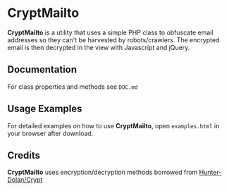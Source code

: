 CryptMailto
=========================

**CryptMailto** is a utility that uses a simple PHP class to obfuscate email addresses so they can't be harvested by
robots/crawlers. The encrypted email is then decrypted in the view with Javascript and jQuery.


Documentation
-------------

For class properties and methods see `DOC.md`


Usage Examples
--------------

For detailed examples on how to use **CryptMailto**, open `examples.html` in your browser after download.


Credits
-------

**CryptMailto** uses encryption/decryption methods borrowed from [Hunter-Dolan/Crypt](https://github.com/Hunter-Dolan/Crypt)

